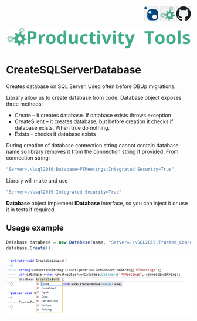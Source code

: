<!--Category:C#,SQL--> 
 <p align="right">
    <a href="https://www.nuget.org/packages/ProductivityTools.CreateSQLServerDatabase/"><img src="Images/Header/Nuget_border_40px.png" /></a>
    <a href="http://productivitytools.tech/productivitytools-createsqlserverdatabase/"><img src="Images/Header/ProductivityTools_green_40px_2.png" /><a> 
    <a href="https://www.github.com/pwujczyk/ProductivityTools.CreateSQLServerDatabase"><img src="Images/Header/Github_border_40px.png" /></a>
</p>
<p align="center">
    <a href="https://www.powershellgallery.com/packages/ProductivityTools.PSSetLockScreen/">
        <img src="Images/Header/LogoTitle_green_500px.png" />
    </a>
</p>


# CreateSQLServerDatabase

Creates database on SQL Server. Used often before DBUp migrations.

<!--more-->

Library allow us to create database from code.
Database object exposes three methods:

* Create – it creates database. If database exists throws exception
* CreateSilent – it creates database, but before creation it checks if database exists. When true do nothing.
* Exists – checks if database exists

During creation of database connection string cannot contain database name so library removes it from the connection string if provided. From connection string:

```C#
"Server=.\\sql2019;Database=PTMeetings;Integrated Security=True"
````
Library will make and use

```C#
"Server=.\\sql2019;Integrated Security=True"
```

**Database** object implement **IDatabase** interface, so you can inject it or use it in tests if required. 

## Usage example

```C#
Database database = new Database(name, "Server=.\\SQL2019;Trusted_Connection=True;");
database.Create();
```
<!--og-image-->
![Create database](Images/CreateDatabase.png)
